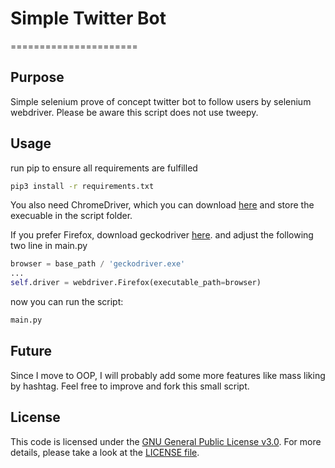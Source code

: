 # Simple Twitter Bot
======================

## Purpose
Simple selenium prove of concept twitter bot to follow users by selenium webdriver. Please be aware this script does not use tweepy.

## Usage
run pip to ensure all requirements are fulfilled
 
```bash
pip3 install -r requirements.txt
```

You also need ChromeDriver, which you can download [here](https://chromedriver.chromium.org/downloads) and store the execuable in the script folder.

If you prefer Firefox, download geckodriver [here](https://github.com/mozilla/geckodriver/releases).
and adjust the following two line in main.py
```python
browser = base_path / 'geckodriver.exe'
...
self.driver = webdriver.Firefox(executable_path=browser)
```

now you can run the script:
```bash
main.py
```

## Future
Since I move to OOP, I will probably add some more features like mass liking by hashtag.
Feel free to improve and fork this small script.

## License
This code is licensed under the [GNU General Public License v3.0](https://choosealicense.com/licenses/gpl-3.0/). 
For more details, please take a look at the [LICENSE file](https://github.com/argv1/twitterbot/blob/master/LICENSE).

